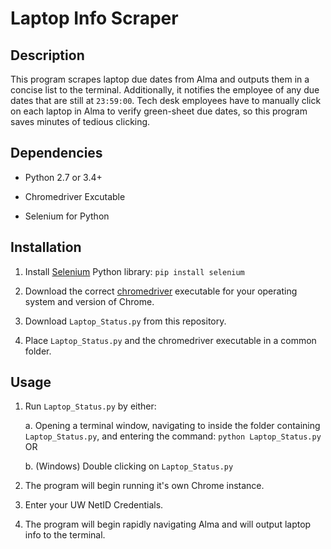 # Laptop Info Scraper

## Description

This program scrapes laptop due dates from Alma and outputs them in a concise list to the terminal. Additionally, it notifies the employee of any due dates that are still at `23:59:00`. Tech desk employees have to manually click on each laptop in Alma to verify green-sheet due dates, so this program saves minutes of tedious clicking. 

## Dependencies

* Python 2.7 or 3.4+

* Chromedriver Excutable

* Selenium for Python

## Installation

1. Install [Selenium](https://pypi.org/project/selenium/) Python library: `pip install selenium`

2. Download the correct [chromedriver](https://chromedriver.chromium.org/downloads) executable for your operating system and version of Chrome.

3. Download `Laptop_Status.py` from this repository.

4. Place `Laptop_Status.py` and the chromedriver executable in a common folder.

## Usage

1. Run `Laptop_Status.py` by either:

    a. Opening a terminal window, navigating to inside the folder containing `Laptop_Status.py`, and entering the command: `python Laptop_Status.py` OR

    b. (Windows) Double clicking on `Laptop_Status.py`

2. The program will begin running it's own Chrome instance.

3. Enter your UW NetID Credentials.

4. The program will begin rapidly navigating Alma and will output laptop info to the terminal.
